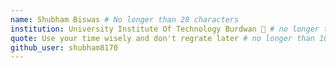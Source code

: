 ```yaml
---
name: Shubham Biswas # No longer than 28 characters
institution: University Institute Of Technology Burdwan 🚩 # no longer than 58 characters
quote: Use your time wisely and don't regrate later # no longer than 100 characters, avoid using quotes(") to guarantee the format remains the same.
github_user: shubham8170
---
```


